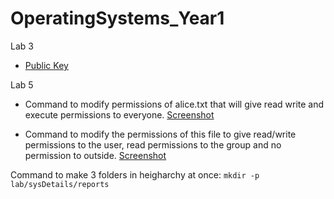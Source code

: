 # OperatingSystems_Year1
Lab 3

- [Public Key](Lab3/PublicKey.asc)

Lab 5 

- Command to modify permissions of alice.txt that will give read write and execute permissions to everyone.
[Screenshot](file-management/aliceTxtPermSS.png)

- Command to modify the permissions of this file to give read/write permissions to the user, read
permissions to the group and no permission to outside.
[Screenshot](file-management/chmod-arw-File-management.png)

Command to make 3 folders in heigharchy at once:
```mkdir -p lab/sysDetails/reports```
